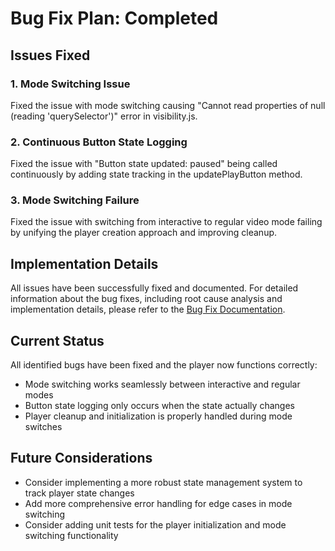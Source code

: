 # Bug Fix Plan: Completed

## Issues Fixed

### 1. Mode Switching Issue
Fixed the issue with mode switching causing "Cannot read properties of null (reading 'querySelector')" error in visibility.js.

### 2. Continuous Button State Logging
Fixed the issue with "Button state updated: paused" being called continuously by adding state tracking in the updatePlayButton method.

### 3. Mode Switching Failure
Fixed the issue with switching from interactive to regular video mode failing by unifying the player creation approach and improving cleanup.

## Implementation Details

All issues have been successfully fixed and documented. For detailed information about the bug fixes, including root cause analysis and implementation details, please refer to the [Bug Fix Documentation](./bug-fix-documentation.md).

## Current Status

All identified bugs have been fixed and the player now functions correctly:
- Mode switching works seamlessly between interactive and regular modes
- Button state logging only occurs when the state actually changes
- Player cleanup and initialization is properly handled during mode switches

## Future Considerations

- Consider implementing a more robust state management system to track player state changes
- Add more comprehensive error handling for edge cases in mode switching
- Consider adding unit tests for the player initialization and mode switching functionality